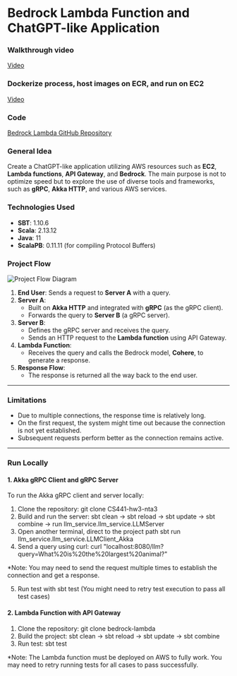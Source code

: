 # Bedrock Lambda Function and ChatGPT-like Application

### Walkthrough video
[Video](https://youtu.be/8ODKkjPXfZA)

### Dockerize process, host images on ECR, and run on EC2
[Video](https://youtu.be/6o0tBruMk8U)

### Code
[Bedrock Lambda GitHub Repository](https://github.com/thanhtaita/bedrock-lambda)

### General Idea
Create a ChatGPT-like application utilizing AWS resources such as **EC2**, **Lambda functions**, **API Gateway**, and **Bedrock**. The main purpose is not to optimize speed but to explore the use of diverse tools and frameworks, such as **gRPC**, **Akka HTTP**, and various AWS services.

### Technologies Used
- **SBT**: 1.10.6  
- **Scala**: 2.13.12  
- **Java**: 11  
- **ScalaPB**: 0.11.11 (for compiling Protocol Buffers)

### Project Flow
![Project Flow Diagram](https://github.com/user-attachments/assets/da8491ec-165c-4eab-8df8-9734c3e268a8)

1. **End User**: Sends a request to **Server A** with a query.
2. **Server A**:
   - Built on **Akka HTTP** and integrated with **gRPC** (as the gRPC client).
   - Forwards the query to **Server B** (a gRPC server).
3. **Server B**:
   - Defines the gRPC server and receives the query.
   - Sends an HTTP request to the **Lambda function** using API Gateway.
4. **Lambda Function**:
   - Receives the query and calls the Bedrock model, **Cohere**, to generate a response.
5. **Response Flow**:
   - The response is returned all the way back to the end user.

---

### Limitations
- Due to multiple connections, the response time is relatively long.
- On the first request, the system might time out because the connection is not yet established.
- Subsequent requests perform better as the connection remains active.

---

### Run Locally

#### 1. Akka gRPC Client and gRPC Server
To run the Akka gRPC client and server locally:

1. Clone the repository: git clone CS441-hw3-nta3
2. Build and run the server: sbt clean -> sbt reload -> sbt update -> sbt combine -> run llm_service.llm_service.LLMServer
3. Open another terminal, direct to the project path sbt run llm_service.llm_service.LLMClient_Akka
4. Send a query using curl: curl "localhost:8080/llm?query=What%20is%20the%20largest%20animal?"

*Note: You may need to send the request multiple times to establish the connection and get a response.

5. Run test with sbt test (You might need to retry test execution to pass all test cases)

#### 2. Lambda Function with API Gateway
1. Clone the repository: git clone bedrock-lambda
2. Build the project: sbt clean -> sbt reload -> sbt update -> sbt combine
3. Run test: sbt test

*Note: The Lambda function must be deployed on AWS to fully work. You may need to retry running tests for all cases to pass successfully.







    
